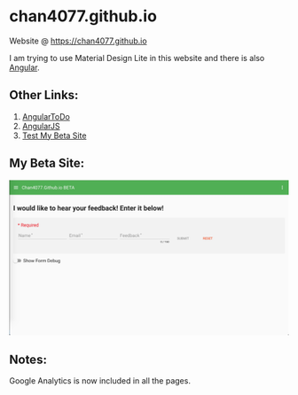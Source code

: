 # chan4077.github.io
Website @ https://chan4077.github.io

I am trying to use Material Design Lite in this website and there is also [Angular](https://chan4077.github.io/angular).

## Other Links:
1. [AngularToDo](https://chan4077.github.io/angular/angulartodo.html)
2. [AngularJS](https://chan4077.github.io/angular/angularjs.html)
3. [Test My Beta Site](https://chan4077.github.io/angular/test.html)

## My Beta Site:
![Beta Site](https://raw.githubusercontent.com/Chan4077/chan4077.github.io/master/wiki/img/wiki_beta.jpg)

## Notes:
Google Analytics is now included in all the pages.
